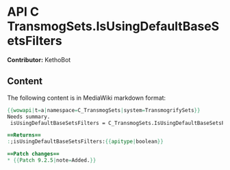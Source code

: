 # API C TransmogSets.IsUsingDefaultBaseSetsFilters

**Contributor:** KethoBot

## Content

The following content is in MediaWiki markdown format:

```mediawiki
{{wowapi|t=a|namespace=C_TransmogSets|system=TransmogrifySets}}
Needs summary.
 isUsingDefaultBaseSetsFilters = C_TransmogSets.IsUsingDefaultBaseSetsFilters()

==Returns==
:;isUsingDefaultBaseSetsFilters:{{apitype|boolean}}

==Patch changes==
* {{Patch 9.2.5|note=Added.}}
```